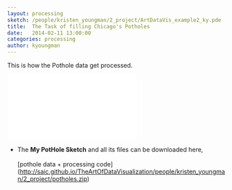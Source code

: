 ```yaml
---
layout: processing
sketch: /people/kristen_youngman/2_project/ArtDataVis_example2_ky.pde
title:  The Task of filling Chicago's Potholes
date:   2014-02-11 13:00:00
categories: processing
author: kyoungman
---
```


This is how the Pothole data get processed.

![pothole_data_mapped](/TheArtOfDataVisualization/people/kristen_youngman/img/potholes_filled_select.pdf)


- The **My PotHole Sketch** and all its files can be downloaded here, </br></br>[pothole data + processing code] (http://saic.github.io/TheArtOfDataVisualization/people/kristen_youngman/2_project/potholes.zip)
